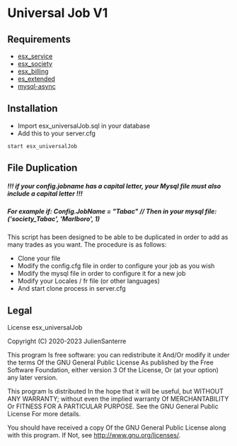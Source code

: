 # Universal Job V1

## Requirements 

* [esx_service](https://github.com/ESX-ORG/esx_service)
* [esx_society](https://github.com/ESX-ORG/esx_society)
* [esx_billing](https://github.com/ESX-ORG/esx_billing)
* [es_extended](https://github.com/esx-framework/es_extended)
* [mysql-async](https://github.com/brouznouf/fivem-mysql-async)

## Installation 
* Import esx_universalJob.sql in your database
* Add this to your server.cfg
```
start esx_universalJob
``` 
## File Duplication
##### !!! if your config.jobname has a capital letter, your Mysql file must also include a capital letter !!!
##### For example if: Config.JobName = "Tabac" // Then in your mysql file: ('society_Tabac', 'Marlboro', 1)
This script has been designed to be able to be duplicated in order to add as many trades as you want. 
The procedure is as follows:
- Clone your file
- Modify the config.cfg file in order to configure your job as you wish
- Modify the mysql file in order to configure it for a new job
- Modify your Locales / fr file (or other languages)
- And start clone process in server.cfg

## Legal
License
esx_universalJob

Copyright (C) 2020-2023 JulienSanterre

This program Is free software: you can redistribute it And/Or modify it under the terms Of the GNU General Public License As published by the Free Software Foundation, either version 3 Of the License, Or (at your option) any later version.

This program Is distributed In the hope that it will be useful, but WITHOUT ANY WARRANTY; without even the implied warranty Of MERCHANTABILITY Or FITNESS FOR A PARTICULAR PURPOSE. See the GNU General Public License For more details.

You should have received a copy Of the GNU General Public License along with this program. If Not, see http://www.gnu.org/licenses/.
